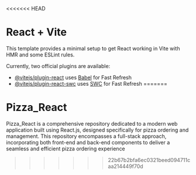 <<<<<<< HEAD
# React + Vite

This template provides a minimal setup to get React working in Vite with HMR and some ESLint rules.

Currently, two official plugins are available:

- [@vitejs/plugin-react](https://github.com/vitejs/vite-plugin-react/blob/main/packages/plugin-react/README.md) uses [Babel](https://babeljs.io/) for Fast Refresh
- [@vitejs/plugin-react-swc](https://github.com/vitejs/vite-plugin-react-swc) uses [SWC](https://swc.rs/) for Fast Refresh
=======
# Pizza_React
Pizza_React is a comprehensive repository dedicated to a modern web application built using React.js, designed specifically for pizza ordering and management. This repository encompasses a full-stack approach, incorporating both front-end and back-end components to deliver a seamless and efficient pizza ordering experience
>>>>>>> 22b67b2bfa6ec0321beed094711caa214449f70d
